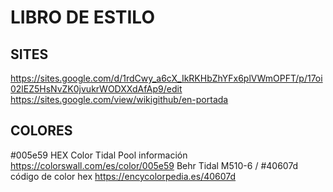 # LIBRO DE ESTILO
## SITES
https://sites.google.com/d/1rdCwy_a6cX_IkRKHbZhYFx6plVWmOPFT/p/17oi02lEZ5HsNvZK0jvukrWODXXdAfAp9/edit
https://sites.google.com/view/wikigithub/en-portada

## COLORES
#005e59 HEX Color Tidal Pool información 
https://colorswall.com/es/color/005e59
Behr Tidal M510-6 / #40607d código de color hex
https://encycolorpedia.es/40607d
